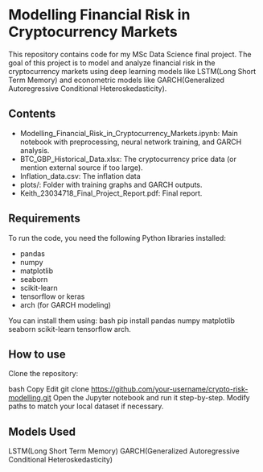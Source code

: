 # Modelling Financial Risk in Cryptocurrency Markets

This repository contains code for my MSc Data Science final project. The goal of this project is to model and analyze financial risk in the cryptocurrency markets using deep learning models like LSTM(Long Short Term Memory) and econometric models like GARCH(Generalized Autoregressive Conditional Heteroskedasticity).

## Contents
- Modelling_Financial_Risk_in_Cryptocurrency_Markets.ipynb: Main notebook with preprocessing, neural network training, and GARCH analysis.
- BTC_GBP_Historical_Data.xlsx: The cryptocurrency price data (or mention external source if too large).
- Inflation_data.csv: The inflation data 
- plots/: Folder with training graphs and GARCH outputs.
- Keith_23034718_Final_Project_Report.pdf: Final report.

## Requirements
To run the code, you need the following Python libraries installed:
- pandas
- numpy
- matplotlib
- seaborn
- scikit-learn
- tensorflow or keras
- arch (for GARCH modeling)

You can install them using:
bash
pip install pandas numpy matplotlib seaborn scikit-learn tensorflow arch.

## How to use
Clone the repository:

bash
Copy
Edit
git clone https://github.com/your-username/crypto-risk-modelling.git
Open the Jupyter notebook and run it step-by-step.
Modify paths to match your local dataset if necessary.

## Models Used
LSTM(Long Short Term Memory) 
GARCH(Generalized Autoregressive Conditional Heteroskedasticity)

